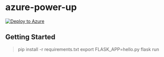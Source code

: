 # azure-power-up

[![Deploy to Azure](http://azuredeploy.net/deploybutton.png)](https://azuredeploy.net/)


## Getting Started

> pip install -r requirements.txt
> export FLASK_APP=hello.py
> flask run